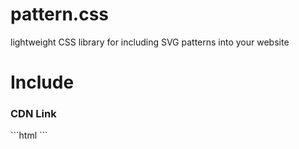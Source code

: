 # pattern.css
lightweight CSS library for including SVG patterns into your website

<h1>Include</h1>
<h3>CDN Link</h3>
```html
<link rel="stylesheet" href="https://cdn.jsdelivr.net/gh/PiethonCoder/pattern.css/pattern.css">
```
